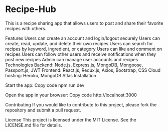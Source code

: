 # Recipe-Hub
This is a recipe sharing app that allows users to post and share their favorite recipes with others.

Features
Users can create an account and login/logout securely
Users can create, read, update, and delete their own recipes
Users can search for recipes by keyword, ingredient, or category
Users can like and comment on recipes
Users can follow other users and receive notifications when they post new recipes
Admin can manage user accounts and recipes
Technologies
Backend: Node.js, Express.js, MongoDB, Mongoose, Passport.js, JWT
Frontend: React.js, Redux.js, Axios, Bootstrap, CSS
Cloud hosting: Heroku, MongoDB Atlas
Installation

Start the app:
Copy code
npm run dev

Open the app in your browser:
Copy code
http://localhost:3000

Contributing
If you would like to contribute to this project, please fork the repository and submit a pull request.

License
This project is licensed under the MIT License. See the LICENSE.md file for details.

